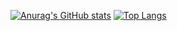 [![Anurag's GitHub stats](https://github-readme-stats.vercel.app/api?username=nuub228&theme=radical)](https://github.com/anuraghazra/github-readme-stats)
[![Top Langs](https://github-readme-stats.vercel.app/api/top-langs/?username=nuub228&theme=radical)](https://github.com/anuraghazra/github-readme-stats)
